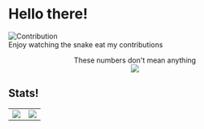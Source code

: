 # Hello there!

![Contribution](https://github.com/EvolutionX-10/EvolutionX-10/blob/output/github-contribution-grid-snake.svg) <br>
Enjoy watching the snake eat my contributions

<p align="center"> 
  These numbers don't mean anything<br>
  <img src="https://profile-counter.glitch.me/EvolutionX-10/count.svg" />
</p>

## Stats!

<table>
  <tr>
    <td align="center" style="padding=0;width=50%;">
      <img align="center" style="padding=0;" src="https://grs.quantumly.dev/api/?username=EvolutionX-10&show_icons=true&title_color=4F8CC9&text_color=9f9f9f&bg_color=00000000&hide_border=true&icon_color=4F8CC9&hide_title=true&count_private=true" />
    </td>
    <td align="center" style="padding=0;width=50%;">
      <img align="center" style="padding=0;" src="https://grs.quantumly.dev/api/top-langs/?username=EvolutionX-10&layout=compact&show_icons=true&title_color=4F8CC9&text_color=9f9f9f&bg_color=00000000&hide_border=true&icon_color=00000000&count_private=true" />
    </td>
  </tr>
</table>
